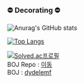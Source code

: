 ### ⛔ Decorating ⛔️

![Anurag's GitHub stats](https://github-readme-stats.vercel.app/api?username=tkdwns414&show_icons=true&theme=dracula)

[![Top Langs](https://github-readme-stats.vercel.app/api/top-langs/?username=tkdwns414&layout=compact&theme=dracula)](https://github.com/anuraghazra/github-readme-stats)

[![Solved.ac프로필](http://mazassumnida.wtf/api/v2/generate_badge?boj=dydelemf)](https://solved.ac/dydelemf)  
BOJ Repo : [이동](https://github.com/tkdwns414/BOJ)  
BOJ : [dydelemf](https://www.acmicpc.net/user/dydelemf)  


<!--
**tkdwns414/tkdwns414** is a ✨ _special_ ✨ repository because its `README.md` (this file) appears on your GitHub profile.

Here are some ideas to get you started:

- 🔭 I’m currently working on ...
- 🌱 I’m currently learning ...
- 👯 I’m looking to collaborate on ...
- 🤔 I’m looking for help with ...
- 💬 Ask me about ...
- 📫 How to reach me: ...
- 😄 Pronouns: ...
- ⚡ Fun fact: ...
-->
